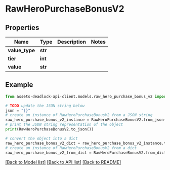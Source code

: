 # RawHeroPurchaseBonusV2


## Properties

Name | Type | Description | Notes
------------ | ------------- | ------------- | -------------
**value_type** | **str** |  | 
**tier** | **int** |  | 
**value** | **str** |  | 

## Example

```python
from assets-deadlock-api-client.models.raw_hero_purchase_bonus_v2 import RawHeroPurchaseBonusV2

# TODO update the JSON string below
json = "{}"
# create an instance of RawHeroPurchaseBonusV2 from a JSON string
raw_hero_purchase_bonus_v2_instance = RawHeroPurchaseBonusV2.from_json(json)
# print the JSON string representation of the object
print(RawHeroPurchaseBonusV2.to_json())

# convert the object into a dict
raw_hero_purchase_bonus_v2_dict = raw_hero_purchase_bonus_v2_instance.to_dict()
# create an instance of RawHeroPurchaseBonusV2 from a dict
raw_hero_purchase_bonus_v2_from_dict = RawHeroPurchaseBonusV2.from_dict(raw_hero_purchase_bonus_v2_dict)
```
[[Back to Model list]](../README.md#documentation-for-models) [[Back to API list]](../README.md#documentation-for-api-endpoints) [[Back to README]](../README.md)


